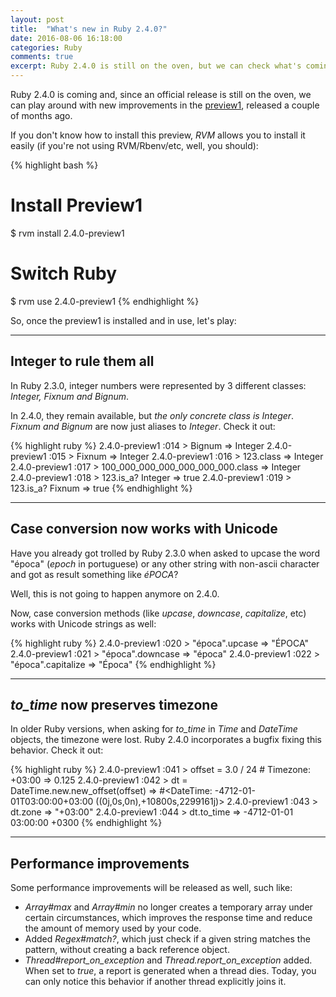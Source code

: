 ```yaml
---
layout: post
title:  "What's new in Ruby 2.4.0?"
date: 2016-08-06 16:18:00
categories: Ruby
comments: true
excerpt: Ruby 2.4.0 is still on the oven, but we can check what's coming on...
---
```

Ruby 2.4.0 is coming and, since an official release is still on the oven, we can play around with new improvements in the [preview1][preview1], released a couple of months ago.

If you don't know how to install this preview, *RVM* allows you to install it easily (if you're not using RVM/Rbenv/etc, well, you should):

{% highlight bash %}
# Install Preview1
$ rvm install 2.4.0-preview1

# Switch Ruby
$ rvm use 2.4.0-preview1
{% endhighlight %}

So, once the preview1 is installed and in use, let's play:

_______

## Integer to rule them all

In Ruby 2.3.0, integer numbers were represented by 3 different classes: _Integer, Fixnum and Bignum_.

In 2.4.0, they remain available, but *the only concrete class is Integer*.
_Fixnum and Bignum_ are now just aliases to _Integer_. Check it out:

{% highlight ruby %}
2.4.0-preview1 :014 > Bignum
 => Integer
2.4.0-preview1 :015 > Fixnum
 => Integer
2.4.0-preview1 :016 > 123.class
 => Integer
2.4.0-preview1 :017 > 100_000_000_000_000_000_000.class
 => Integer
2.4.0-preview1 :018 > 123.is_a? Integer
 => true
2.4.0-preview1 :019 > 123.is_a? Fixnum
 => true
{% endhighlight %}

_______

## Case conversion now works with Unicode

Have you already got trolled by Ruby 2.3.0 when asked to upcase the word "época" (_epoch_ in portuguese) or any other string with non-ascii character and got as result something like _éPOCA_?

Well, this is not going to happen anymore on 2.4.0.

Now, case conversion methods (like _upcase_, _downcase_, _capitalize_, etc) works with Unicode strings as well:

{% highlight ruby %}
2.4.0-preview1 :020 > "época".upcase
 => "ÉPOCA"
2.4.0-preview1 :021 > "época".downcase
 => "época"
2.4.0-preview1 :022 > "época".capitalize
 => "Época"
{% endhighlight %}

_______

## _to_time_ now preserves timezone

In older Ruby versions, when asking for _to_time_ in _Time_ and _DateTime_ objects, the timezone were lost.
Ruby 2.4.0 incorporates a bugfix fixing this behavior. Check it out:

{% highlight ruby %}
2.4.0-preview1 :041 > offset = 3.0 / 24 # Timezone: +03:00
 => 0.125
2.4.0-preview1 :042 > dt = DateTime.new.new_offset(offset)
 => #<DateTime: -4712-01-01T03:00:00+03:00 ((0j,0s,0n),+10800s,2299161j)>
2.4.0-preview1 :043 > dt.zone
 => "+03:00"
2.4.0-preview1 :044 > dt.to_time
 => -4712-01-01 03:00:00 +0300
{% endhighlight %}

_______

## Performance improvements

Some performance improvements will be released as well, such like:

* *Array#max* and *Array#min* no longer creates a temporary array under certain circumstances, which improves the response time and reduce the amount of memory used by your code.
* Added *Regex#match?*, which just check if a given string matches the pattern, without creating a back reference object.
* *Thread#report_on_exception* and *Thread.report_on_exception* added. When set to *true*, a report is generated when a thread dies. Today, you can only notice this behavior if another thread explicitly joins it.

[preview1]: https://www.ruby-lang.org/en/news/2016/06/20/ruby-2-4-0-preview1-released/
